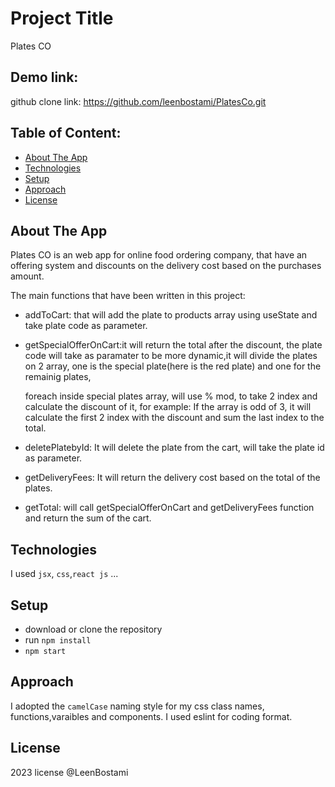 # Project Title

Plates CO

## Demo link:
github clone link: https://github.com/leenbostami/PlatesCo.git

## Table of Content:

- [About The App](#about-the-app)
- [Technologies](#technologies)
- [Setup](#setup)
- [Approach](#approach)
- [License](#license)

## About The App

Plates CO is an web app for online food ordering company, that have an offering system and discounts
on the delivery cost based on the purchases amount.

The main functions that have been written in this project:

- addToCart: that will add the plate to products array using useState and take plate code as parameter.
- getSpecialOfferOnCart:it will return the total after the discount, the plate code will take as paramater
  to be more dynamic,it will divide the plates on 2 array, one is the special plate(here is the red plate) and one for the remainig plates,

  foreach inside special plates array, will use % mod, to take 2 index and calculate the discount of it,
  for example: If the array is odd of 3, it will calculate the first 2 index with the discount and sum the last index to the total.

- deletePlatebyId: It will delete the plate from the cart, will take the plate id as parameter.
- getDeliveryFees: It will return the delivery cost based on the total of the plates.
- getTotal: will call getSpecialOfferOnCart and getDeliveryFees function and return the sum of the cart.

## Technologies

I used `jsx`, `css`,`react js` ...

## Setup

- download or clone the repository
- run `npm install`
- `npm start`

## Approach

I adopted the `camelCase` naming style for my css class names, functions,varaibles and components.
I used eslint for coding format.

## License

2023 license @LeenBostami
